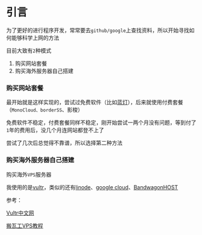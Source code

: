 
# 引言

为了更好的进行程序开发，常常要去`github/google`上查找资料，所以开始寻找如何能够科学上网的方法

目前大致有`2`种模式

1. 购买网站套餐
2. 购买海外服务器自己搭建

### 购买网站套餐

最开始就是这样实现的，尝试过免费软件（比如[蓝灯](https://www.logcg.com/archives/1276.html)），后来就使用付费套餐（`MonoCloud、borderSS`、影梭）

免费软件不稳定，付费套餐同样不稳定，刚开始尝试一两个月没有问题，等到付了`1`年的费用后，没几个月连网站都登不上了

尝试了几次后总觉得不靠谱，所以选择第二种方法

### 购买海外服务器自己搭建

购买海外`VPS`服务器

我使用的是[vultr](https://www.vultr.com/)，类似的还有[linode](https://www.linode.com)、[google cloud](https://cloud.google.com/)、[BandwagonHOST](https://bwh8.net/)

参考：

[Vultr中文网](https://www.cnvultr.com/)

[搬瓦工VPS教程](https://www.bandwagonhost.net/readme)

